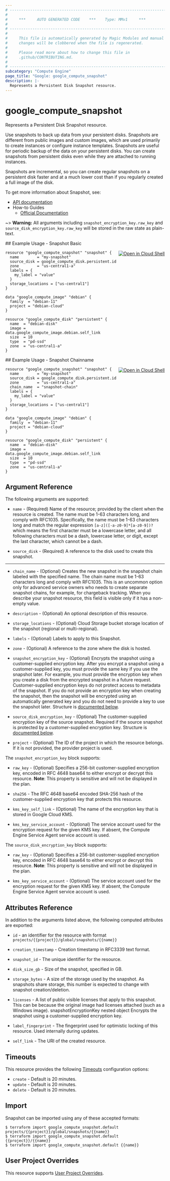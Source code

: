 ```yaml
---
# ----------------------------------------------------------------------------
#
#     ***     AUTO GENERATED CODE    ***    Type: MMv1     ***
#
# ----------------------------------------------------------------------------
#
#     This file is automatically generated by Magic Modules and manual
#     changes will be clobbered when the file is regenerated.
#
#     Please read more about how to change this file in
#     .github/CONTRIBUTING.md.
#
# ----------------------------------------------------------------------------
subcategory: "Compute Engine"
page_title: "Google: google_compute_snapshot"
description: |-
  Represents a Persistent Disk Snapshot resource.
---
```


# google\_compute\_snapshot

Represents a Persistent Disk Snapshot resource.

Use snapshots to back up data from your persistent disks. Snapshots are
different from public images and custom images, which are used primarily
to create instances or configure instance templates. Snapshots are useful
for periodic backup of the data on your persistent disks. You can create
snapshots from persistent disks even while they are attached to running
instances.

Snapshots are incremental, so you can create regular snapshots on a
persistent disk faster and at a much lower cost than if you regularly
created a full image of the disk.


To get more information about Snapshot, see:

* [API documentation](https://cloud.google.com/compute/docs/reference/rest/v1/snapshots)
* How-to Guides
    * [Official Documentation](https://cloud.google.com/compute/docs/disks/create-snapshots)

~> **Warning:** All arguments including `snapshot_encryption_key.raw_key` and `source_disk_encryption_key.raw_key` will be stored in the raw
state as plain-text.

<div class = "oics-button" style="float: right; margin: 0 0 -15px">
  <a href="https://console.cloud.google.com/cloudshell/open?cloudshell_git_repo=https%3A%2F%2Fgithub.com%2Fterraform-google-modules%2Fdocs-examples.git&cloudshell_working_dir=snapshot_basic&cloudshell_image=gcr.io%2Fgraphite-cloud-shell-images%2Fterraform%3Alatest&open_in_editor=main.tf&cloudshell_print=.%2Fmotd&cloudshell_tutorial=.%2Ftutorial.md" target="_blank">
    <img alt="Open in Cloud Shell" src="//gstatic.com/cloudssh/images/open-btn.svg" style="max-height: 44px; margin: 32px auto; max-width: 100%;">
  </a>
</div>
## Example Usage - Snapshot Basic


```hcl
resource "google_compute_snapshot" "snapshot" {
  name        = "my-snapshot"
  source_disk = google_compute_disk.persistent.id
  zone        = "us-central1-a"
  labels = {
    my_label = "value"
  }
  storage_locations = ["us-central1"]
}

data "google_compute_image" "debian" {
  family  = "debian-11"
  project = "debian-cloud"
}

resource "google_compute_disk" "persistent" {
  name  = "debian-disk"
  image = data.google_compute_image.debian.self_link
  size  = 10
  type  = "pd-ssd"
  zone  = "us-central1-a"
}
```
<div class = "oics-button" style="float: right; margin: 0 0 -15px">
  <a href="https://console.cloud.google.com/cloudshell/open?cloudshell_git_repo=https%3A%2F%2Fgithub.com%2Fterraform-google-modules%2Fdocs-examples.git&cloudshell_working_dir=snapshot_chainname&cloudshell_image=gcr.io%2Fgraphite-cloud-shell-images%2Fterraform%3Alatest&open_in_editor=main.tf&cloudshell_print=.%2Fmotd&cloudshell_tutorial=.%2Ftutorial.md" target="_blank">
    <img alt="Open in Cloud Shell" src="//gstatic.com/cloudssh/images/open-btn.svg" style="max-height: 44px; margin: 32px auto; max-width: 100%;">
  </a>
</div>
## Example Usage - Snapshot Chainname


```hcl
resource "google_compute_snapshot" "snapshot" {
  name        = "my-snapshot"
  source_disk = google_compute_disk.persistent.id
  zone        = "us-central1-a"
  chain_name  = "snapshot-chain"
  labels = {
    my_label = "value"
  }
  storage_locations = ["us-central1"]
}

data "google_compute_image" "debian" {
  family  = "debian-11"
  project = "debian-cloud"
}

resource "google_compute_disk" "persistent" {
  name  = "debian-disk"
  image = data.google_compute_image.debian.self_link
  size  = 10
  type  = "pd-ssd"
  zone  = "us-central1-a"
}
```

## Argument Reference

The following arguments are supported:


* `name` -
  (Required)
  Name of the resource; provided by the client when the resource is
  created. The name must be 1-63 characters long, and comply with
  RFC1035. Specifically, the name must be 1-63 characters long and match
  the regular expression `[a-z]([-a-z0-9]*[a-z0-9])?` which means the
  first character must be a lowercase letter, and all following
  characters must be a dash, lowercase letter, or digit, except the last
  character, which cannot be a dash.

* `source_disk` -
  (Required)
  A reference to the disk used to create this snapshot.


- - -


* `chain_name` -
  (Optional)
  Creates the new snapshot in the snapshot chain labeled with the 
  specified name. The chain name must be 1-63 characters long and 
  comply with RFC1035. This is an uncommon option only for advanced 
  service owners who needs to create separate snapshot chains, for 
  example, for chargeback tracking.  When you describe your snapshot 
  resource, this field is visible only if it has a non-empty value.

* `description` -
  (Optional)
  An optional description of this resource.

* `storage_locations` -
  (Optional)
  Cloud Storage bucket storage location of the snapshot (regional or multi-regional).

* `labels` -
  (Optional)
  Labels to apply to this Snapshot.

* `zone` -
  (Optional)
  A reference to the zone where the disk is hosted.

* `snapshot_encryption_key` -
  (Optional)
  Encrypts the snapshot using a customer-supplied encryption key.
  After you encrypt a snapshot using a customer-supplied key, you must
  provide the same key if you use the snapshot later. For example, you
  must provide the encryption key when you create a disk from the
  encrypted snapshot in a future request.
  Customer-supplied encryption keys do not protect access to metadata of
  the snapshot.
  If you do not provide an encryption key when creating the snapshot,
  then the snapshot will be encrypted using an automatically generated
  key and you do not need to provide a key to use the snapshot later.
  Structure is [documented below](#nested_snapshot_encryption_key).

* `source_disk_encryption_key` -
  (Optional)
  The customer-supplied encryption key of the source snapshot. Required
  if the source snapshot is protected by a customer-supplied encryption
  key.
  Structure is [documented below](#nested_source_disk_encryption_key).

* `project` - (Optional) The ID of the project in which the resource belongs.
    If it is not provided, the provider project is used.


<a name="nested_snapshot_encryption_key"></a>The `snapshot_encryption_key` block supports:

* `raw_key` -
  (Optional)
  Specifies a 256-bit customer-supplied encryption key, encoded in
  RFC 4648 base64 to either encrypt or decrypt this resource.
  **Note**: This property is sensitive and will not be displayed in the plan.

* `sha256` -
  The RFC 4648 base64 encoded SHA-256 hash of the customer-supplied
  encryption key that protects this resource.

* `kms_key_self_link` -
  (Optional)
  The name of the encryption key that is stored in Google Cloud KMS.

* `kms_key_service_account` -
  (Optional)
  The service account used for the encryption request for the given KMS key.
  If absent, the Compute Engine Service Agent service account is used.

<a name="nested_source_disk_encryption_key"></a>The `source_disk_encryption_key` block supports:

* `raw_key` -
  (Optional)
  Specifies a 256-bit customer-supplied encryption key, encoded in
  RFC 4648 base64 to either encrypt or decrypt this resource.
  **Note**: This property is sensitive and will not be displayed in the plan.

* `kms_key_service_account` -
  (Optional)
  The service account used for the encryption request for the given KMS key.
  If absent, the Compute Engine Service Agent service account is used.

## Attributes Reference

In addition to the arguments listed above, the following computed attributes are exported:

* `id` - an identifier for the resource with format `projects/{{project}}/global/snapshots/{{name}}`

* `creation_timestamp` -
  Creation timestamp in RFC3339 text format.

* `snapshot_id` -
  The unique identifier for the resource.

* `disk_size_gb` -
  Size of the snapshot, specified in GB.

* `storage_bytes` -
  A size of the storage used by the snapshot. As snapshots share
  storage, this number is expected to change with snapshot
  creation/deletion.

* `licenses` -
  A list of public visible licenses that apply to this snapshot. This
  can be because the original image had licenses attached (such as a
  Windows image).  snapshotEncryptionKey nested object Encrypts the
  snapshot using a customer-supplied encryption key.

* `label_fingerprint` -
  The fingerprint used for optimistic locking of this resource. Used
  internally during updates.
* `self_link` - The URI of the created resource.


## Timeouts

This resource provides the following
[Timeouts](/docs/configuration/resources.html#timeouts) configuration options:

- `create` - Default is 20 minutes.
- `update` - Default is 20 minutes.
- `delete` - Default is 20 minutes.

## Import


Snapshot can be imported using any of these accepted formats:

```
$ terraform import google_compute_snapshot.default projects/{{project}}/global/snapshots/{{name}}
$ terraform import google_compute_snapshot.default {{project}}/{{name}}
$ terraform import google_compute_snapshot.default {{name}}
```

## User Project Overrides

This resource supports [User Project Overrides](https://registry.terraform.io/providers/hashicorp/google/latest/docs/guides/provider_reference#user_project_override).
